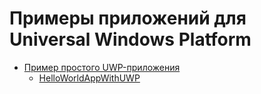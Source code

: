 # Примеры приложений для Universal Windows Platform

  - [Пример простого UWP-приложения][0]
      - [HelloWorldAppWithUWP][1]

   [0]: <http://devtype.blogspot.com/2016/08/Primer-prostogo-UWP-prilozhenija.html>
   [1]: <HelloWorldAppWithUWP>
